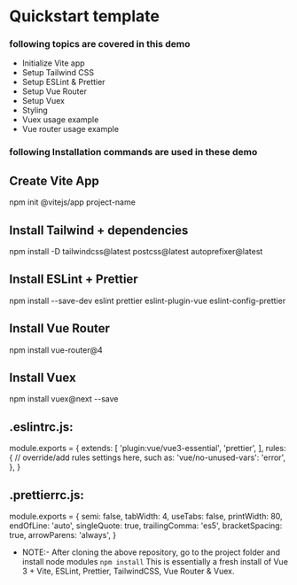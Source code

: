 # Quickstart template

### following topics are covered in this demo 

- Initialize Vite app
- Setup Tailwind CSS
- Setup ESLint & Prettier
- Setup Vue Router
- Setup Vuex
- Styling
- Vuex usage example
- Vue router usage example
 
### following Installation commands are used in these demo

## Create Vite App
npm init @vitejs/app project-name

## Install Tailwind + dependencies
npm install -D tailwindcss@latest postcss@latest autoprefixer@latest

## Install ESLint + Prettier
npm install --save-dev eslint prettier eslint-plugin-vue eslint-config-prettier

## Install Vue Router
npm install vue-router@4

## Install Vuex
npm install vuex@next --save

## .eslintrc.js:
module.exports = {
extends: [
  'plugin:vue/vue3-essential',
  'prettier',
],
rules: {
  // override/add rules settings here, such as:
  'vue/no-unused-vars': 'error',
},
}

## .prettierrc.js:
module.exports = {
    semi: false,
    tabWidth: 4,
    useTabs: false,
    printWidth: 80,
    endOfLine: 'auto',
    singleQuote: true,
    trailingComma: 'es5',
    bracketSpacing: true,
    arrowParens: 'always',
 }
 
 - NOTE:-
After cloning the above repository, go to the project folder and install node modules `npm install`  This is essentially a fresh install of Vue 3 + Vite, ESLint, Prettier, TailwindCSS, Vue Router & Vuex.
